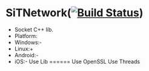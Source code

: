 SiTNetwork([![Build Status](https://travis-ci.org/Dzhekson6000/SiTNetwork.svg)](https://travis-ci.org/Dzhekson6000/SiTNetwork))
======

  * Socket C++ lib.
  * Platform:
  * Windows:-
  * Linux:+
  * Android:-
  * iOS:-
Use Lib
======
Use OpenSSL
Use Threads
